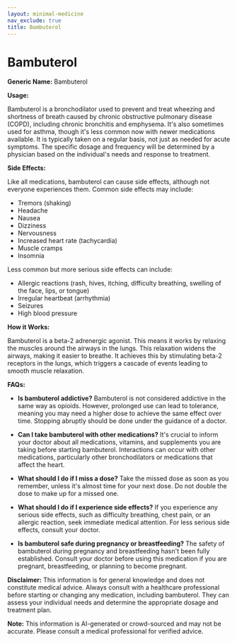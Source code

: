 ```yaml
---
layout: minimal-medicine
nav_exclude: true
title: Bambuterol
---
```


# Bambuterol

**Generic Name:** Bambuterol

**Usage:**

Bambuterol is a bronchodilator used to prevent and treat wheezing and shortness of breath caused by chronic obstructive pulmonary disease (COPD), including chronic bronchitis and emphysema.  It's also sometimes used for asthma, though it's less common now with newer medications available.  It is typically taken on a regular basis, not just as needed for acute symptoms.  The specific dosage and frequency will be determined by a physician based on the individual's needs and response to treatment.

**Side Effects:**

Like all medications, bambuterol can cause side effects, although not everyone experiences them.  Common side effects may include:

* Tremors (shaking)
* Headache
* Nausea
* Dizziness
* Nervousness
* Increased heart rate (tachycardia)
* Muscle cramps
* Insomnia


Less common but more serious side effects can include:

* Allergic reactions (rash, hives, itching, difficulty breathing, swelling of the face, lips, or tongue)
* Irregular heartbeat (arrhythmia)
* Seizures
* High blood pressure


**How it Works:**

Bambuterol is a beta-2 adrenergic agonist. This means it works by relaxing the muscles around the airways in the lungs. This relaxation widens the airways, making it easier to breathe.  It achieves this by stimulating beta-2 receptors in the lungs, which triggers a cascade of events leading to smooth muscle relaxation.

**FAQs:**

* **Is bambuterol addictive?**  Bambuterol is not considered addictive in the same way as opioids. However, prolonged use can lead to tolerance, meaning you may need a higher dose to achieve the same effect over time.  Stopping abruptly should be done under the guidance of a doctor.

* **Can I take bambuterol with other medications?**  It's crucial to inform your doctor about all medications, vitamins, and supplements you are taking before starting bambuterol.  Interactions can occur with other medications, particularly other bronchodilators or medications that affect the heart.

* **What should I do if I miss a dose?**  Take the missed dose as soon as you remember, unless it's almost time for your next dose.  Do not double the dose to make up for a missed one.

* **What should I do if I experience side effects?**  If you experience any serious side effects, such as difficulty breathing, chest pain, or an allergic reaction, seek immediate medical attention. For less serious side effects, consult your doctor.

* **Is bambuterol safe during pregnancy or breastfeeding?** The safety of bambuterol during pregnancy and breastfeeding hasn't been fully established. Consult your doctor before using this medication if you are pregnant, breastfeeding, or planning to become pregnant.


**Disclaimer:** This information is for general knowledge and does not constitute medical advice. Always consult with a healthcare professional before starting or changing any medication, including bambuterol.  They can assess your individual needs and determine the appropriate dosage and treatment plan.


**Note:** This information is AI-generated or crowd-sourced and may not be accurate. Please consult a medical professional for verified advice.